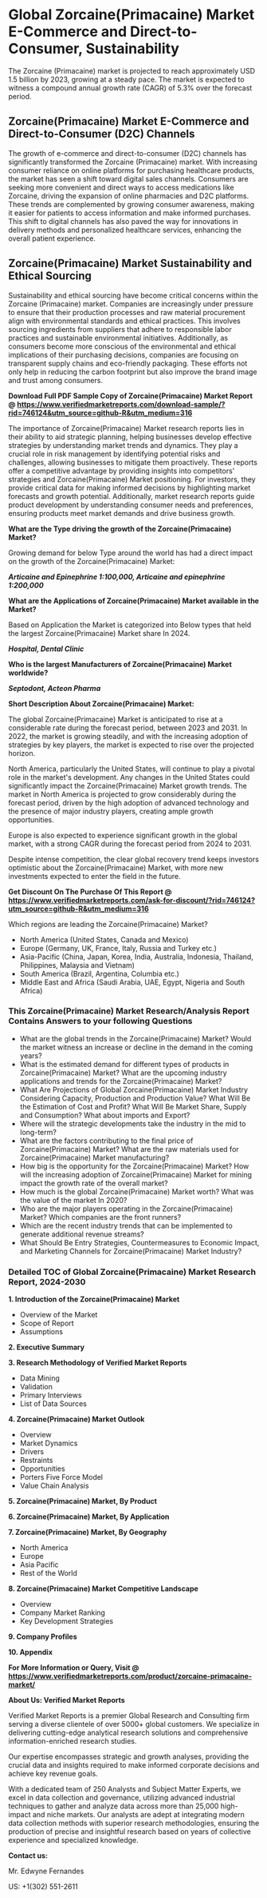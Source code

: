 <h1>Global Zorcaine(Primacaine) Market E-Commerce and Direct-to-Consumer, Sustainability</h1><p class=""><p>The Zorcaine (Primacaine) market is projected to reach approximately USD 1.5 billion by 2023, growing at a steady pace. The market is expected to witness a compound annual growth rate (CAGR) of 5.3% over the forecast period.</p><h2>Zorcaine(Primacaine) Market E-Commerce and Direct-to-Consumer (D2C) Channels</h2><p>The growth of e-commerce and direct-to-consumer (D2C) channels has significantly transformed the Zorcaine (Primacaine) market. With increasing consumer reliance on online platforms for purchasing healthcare products, the market has seen a shift toward digital sales channels. Consumers are seeking more convenient and direct ways to access medications like Zorcaine, driving the expansion of online pharmacies and D2C platforms. These trends are complemented by growing consumer awareness, making it easier for patients to access information and make informed purchases. This shift to digital channels has also paved the way for innovations in delivery methods and personalized healthcare services, enhancing the overall patient experience. <h2>Zorcaine(Primacaine) Market Sustainability and Ethical Sourcing</h2><p>Sustainability and ethical sourcing have become critical concerns within the Zorcaine (Primacaine) market. Companies are increasingly under pressure to ensure that their production processes and raw material procurement align with environmental standards and ethical practices. This involves sourcing ingredients from suppliers that adhere to responsible labor practices and sustainable environmental initiatives. Additionally, as consumers become more conscious of the environmental and ethical implications of their purchasing decisions, companies are focusing on transparent supply chains and eco-friendly packaging. These efforts not only help in reducing the carbon footprint but also improve the brand image and trust among consumers.</p></p><p class=""><strong>Download Full PDF Sample Copy of Zorcaine(Primacaine) Market Report @ <a href="https://www.verifiedmarketreports.com/download-sample/?rid=746124&utm_source=github-R&utm_medium=316" target="_blank">https://www.verifiedmarketreports.com/download-sample/?rid=746124&utm_source=github-R&utm_medium=316</a></strong></p><p>The importance of&nbsp;Zorcaine(Primacaine) Market research reports lies in their ability to aid strategic planning, helping businesses develop effective strategies by understanding market trends and dynamics. They play a crucial role in risk management by identifying potential risks and challenges, allowing businesses to mitigate them proactively. These reports offer a competitive advantage by providing insights into competitors' strategies and Zorcaine(Primacaine) Market positioning. For investors, they provide critical data for making informed decisions by highlighting market forecasts and growth potential. Additionally, market research reports guide product development by understanding consumer needs and preferences, ensuring products meet market demands and drive business growth.</p><p><strong>What are the&nbsp;Type driving the growth of the Zorcaine(Primacaine) Market?</strong></p><p id="" class="">Growing demand for below Type around the world has had a direct impact on the growth of the Zorcaine(Primacaine) Market:</p><p class=""><em><strong>Articaine and Epinephrine 1:100,000, Articaine and epinephrine 1:200,000</strong></em></p><p class=""><strong>What are the&nbsp;Applications&nbsp;of Zorcaine(Primacaine) Market available in the Market?</strong></p><p id="" class="">Based on Application the Market is categorized into Below types that held the largest Zorcaine(Primacaine) Market share In 2024.</p><p class=""><em><strong>Hospital, Dental Clinic</strong></em></p><p class=""><strong>Who is the largest Manufacturers of Zorcaine(Primacaine) Market worldwide?</strong></p><p><em><strong>Septodont, Acteon Pharma</strong></em></p><p id="" class=""><strong>Short Description About Zorcaine(Primacaine) Market:</strong></p><p>The global Zorcaine(Primacaine) Market is anticipated to rise at a considerable rate during the forecast period, between 2023 and 2031. In 2022, the market is growing steadily, and with the increasing adoption of strategies by key players, the market is expected to rise over the projected horizon.</p><p>North America, particularly the United States, will continue to play a pivotal role in the market's development. Any changes in the United States could significantly impact the Zorcaine(Primacaine) Market growth trends. The market in North America is projected to grow considerably during the forecast period, driven by the high adoption of advanced technology and the presence of major industry players, creating ample growth opportunities.</p><p>Europe is also expected to experience significant growth in the global market, with a strong CAGR during the forecast period from 2024 to 2031.</p><p>Despite intense competition, the clear global recovery trend keeps investors optimistic about the Zorcaine(Primacaine) Market, with more new investments expected to enter the field in the future.</p><p id="" class=""><strong>Get Discount On The Purchase Of This Report @ <a href="https://www.verifiedmarketreports.com/ask-for-discount/?rid=746124?utm_source=github-R&utm_medium=316" target="_blank">https://www.verifiedmarketreports.com/ask-for-discount/?rid=746124?utm_source=github-R&utm_medium=316</a></strong></p><p class="">Which regions are leading the Zorcaine(Primacaine) Market?</p><ul><li>North America (United States, Canada and Mexico)</li><li>Europe (Germany, UK, France, Italy, Russia and Turkey etc.)</li><li>Asia-Pacific (China, Japan, Korea, India, Australia, Indonesia, Thailand, Philippines, Malaysia and Vietnam)</li><li>South America (Brazil, Argentina, Columbia etc.)</li><li>Middle East and Africa (Saudi Arabia, UAE, Egypt, Nigeria and South Africa)</li></ul><h3 id="" class="">This Zorcaine(Primacaine) Market Research/Analysis Report Contains Answers to your following Questions</h3><ul><li>What are the global trends in the Zorcaine(Primacaine) Market? Would the market witness an increase or decline in the demand in the coming years?</li><li>What is the estimated demand for different types of products in Zorcaine(Primacaine) Market? What are the upcoming industry applications and trends for the Zorcaine(Primacaine) Market?</li><li>What Are Projections of Global Zorcaine(Primacaine) Market Industry Considering Capacity, Production and Production Value? What Will Be the Estimation of Cost and Profit? What Will Be Market Share, Supply and Consumption? What about imports and Export?</li><li>Where will the strategic developments take the industry in the mid to long-term?</li><li>What are the factors contributing to the final price of Zorcaine(Primacaine) Market? What are the raw materials used for Zorcaine(Primacaine) Market manufacturing?</li><li>How big is the opportunity for the Zorcaine(Primacaine) Market? How will the increasing adoption of Zorcaine(Primacaine) Market for mining impact the growth rate of the overall market?</li><li>How much is the global Zorcaine(Primacaine) Market worth? What was the value of the market In 2020?</li><li>Who are the major players operating in the Zorcaine(Primacaine) Market? Which companies are the front runners?</li><li>Which are the recent industry trends that can be implemented to generate additional revenue streams?</li><li>What Should Be Entry Strategies, Countermeasures to Economic Impact, and Marketing Channels for Zorcaine(Primacaine) Market Industry?</li></ul><h3 id="" class="">Detailed TOC of Global Zorcaine(Primacaine) Market Research Report, 2024-2030</h3><p id="" class=""><strong>1. Introduction of the Zorcaine(Primacaine) Market</strong></p><ul><li>Overview of the Market</li><li>Scope of Report</li><li>Assumptions</li></ul><p id="" class=""><strong>2. Executive Summary</strong></p><p id="" class=""><strong>3. Research Methodology of Verified Market Reports</strong></p><ul><li>Data Mining</li><li>Validation</li><li>Primary Interviews</li><li>List of Data Sources</li></ul><p id="" class=""><strong>4. Zorcaine(Primacaine) Market Outlook</strong></p><ul><li>Overview</li><li>Market Dynamics</li><li>Drivers</li><li>Restraints</li><li>Opportunities</li><li>Porters Five Force Model</li><li>Value Chain Analysis</li></ul><p id="" class=""><strong>5. Zorcaine(Primacaine) Market, By Product</strong></p><p id="" class=""><strong>6. Zorcaine(Primacaine) Market, By Application</strong></p><p id="" class=""><strong>7. Zorcaine(Primacaine) Market, By Geography</strong></p><ul><li>North America</li><li>Europe</li><li>Asia Pacific</li><li>Rest of the World</li></ul><p id="" class=""><strong>8. Zorcaine(Primacaine) Market Competitive Landscape</strong></p><ul><li>Overview</li><li>Company Market Ranking</li><li>Key Development Strategies</li></ul><p id="" class=""><strong>9. Company Profiles</strong></p><p id="" class=""><strong>10. Appendix</strong></p><p id="" class=""><strong>For More Information or Query, Visit @ <a href="https://www.verifiedmarketreports.com/product/zorcaine-primacaine-market/" target="_blank">https://www.verifiedmarketreports.com/product/zorcaine-primacaine-market/</a></strong></p><p id="" class=""><strong>About Us: Verified Market Reports</strong></p><p id="" class="">Verified Market Reports is a premier Global Research and Consulting firm serving a diverse clientele of over 5000+ global customers. We specialize in delivering cutting-edge analytical research solutions and comprehensive information-enriched research studies.</p><p id="" class="">Our expertise encompasses strategic and growth analyses, providing the crucial data and insights required to make informed corporate decisions and achieve key revenue goals.</p><p id="" class="">With a dedicated team of 250 Analysts and Subject Matter Experts, we excel in data collection and governance, utilizing advanced industrial techniques to gather and analyze data across more than 25,000 high-impact and niche markets. Our analysts are adept at integrating modern data collection methods with superior research methodologies, ensuring the production of precise and insightful research based on years of collective experience and specialized knowledge.</p><p id="" class=""><strong>Contact us:</strong></p><p id="" class="">Mr. Edwyne Fernandes</p><p id="" class="">US: +1(302) 551-2611</p>